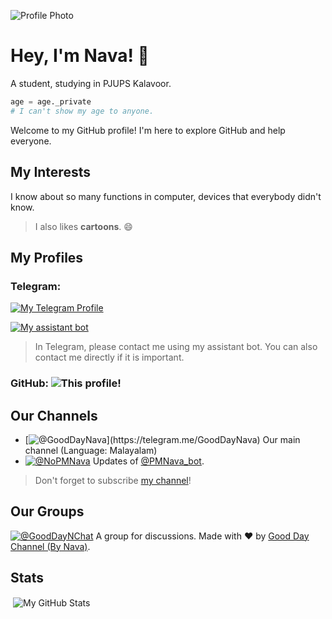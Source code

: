 ![Profile Photo](https://telegra.ph/file/5b4a8ad99b9aaf75f85d9.jpg)
# Hey, I'm Nava! 👋

A student, studying in PJUPS Kalavoor.

```python
age = age._private
# I can't show my age to anyone.
```

Welcome to my GitHub profile! I'm here to explore GitHub and help everyone.

## My Interests

I know about so many functions in computer, devices that everybody didn't know.

> I also likes **cartoons**. 😄

## My Profiles

### Telegram:

[![My Telegram Profile](https://img.shields.io/badge/My_profile:-@NavaneethRenjith-blue?logo=telegram)](https://telegram.me/NavaneethRenjith)

[![My assistant bot](https://img.shields.io/badge/My_assistant_bot:-@PMNava__bot-blue?logo=telegram)](https://telegram.me/PMNava_bot)

> In Telegram, please contact me using my assistant bot. You can also contact me directly if it is important.

### GitHub: ![This profile!](https://img.shields.io/badge/(This_profile!)-blue?logo=github)

## Our Channels

* [![@GoodDayNava](https://img.shields.io/badge/Good_Day_Channel_(By_Nava)-@GoodDayNava-brown?logo=telegram)](https://telegram.me/GoodDayNava)
Our main channel (Language: Malayalam)
* [![@NoPMNava](https://img.shields.io/badge/Navaneeth's_Assistant_Updates-@NoPMNava-blue?logo=telegram)](https://telegram.me/NoPMNava)
Updates of [@PMNava_bot](https://telegram.me/PMNava_bot).

> Don't forget to subscribe [my channel](https://telegram.me/GoodDayNava)!

## Our Groups

[![@GoodDayNChat](https://img.shields.io/badge/Good_Day_Channel's_Chat-@GoodDayNChat-brown?logo=telegram)](https://telegram.me/GoodDayNChat)
A group for discussions. Made with ❤️ by [Good Day Channel (By Nava)](https://telegram.me/GoodDayNava).

## Stats

<p>&nbsp;<img align="center" src="https://github-readme-stats.vercel.app/api?username=NavaneethRenjith8282&show_icons=true&locale=en&count_private=true&theme=radical" alt="My GitHub Stats" /></p>


<!---
Navaneeth-Renjith-8282/Navaneeth-Renjith-8282 is a ✨ special ✨ repository because its `README.md` (this file) appears on your GitHub profile.
You can click the Preview link to take a look at your changes.
--->
